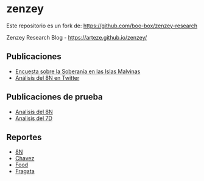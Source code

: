 # zenzey

Este repositorio es un fork de: https://github.com/boo-box/zenzey-research

Zenzey Research Blog - https://arteze.github.io/zenzey/

## Publicaciones

- [Encuesta sobre la Soberanía en las Islas Malvinas](https://arteze.github.io/zenzey/2013/03/13/Referendo-Malvinas.html)
- [Análisis del 8N en Twitter](https://arteze.github.io/zenzey/2013/01/14/analisis-del-8n.html)

## Publicaciones de prueba

- [Analisis del 8N](https://arteze.github.io/zenzey/blog/2012/12/19/8n.html)
- [Analisis del 7D](https://arteze.github.io/zenzey/blog/2012/12/19/7d.html)

## Reportes

- [8N](https://arteze.github.io/zenzey/reports/8N/)
- [Chavez](https://arteze.github.io/zenzey/reports/Chavez/)
- [Food](https://arteze.github.io/zenzey/reports/Food/)
- [Fragata](https://arteze.github.io/zenzey/reports/Fragata/)
